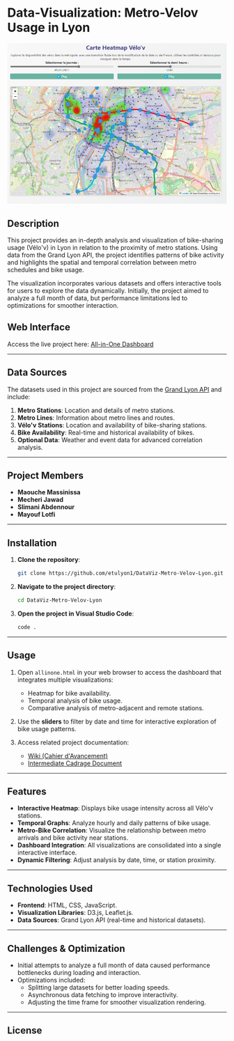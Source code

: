 # **Data-Visualization: Metro-Velov Usage in Lyon**

![Sneak Peek](./teaser.png)

## **Description**
This project provides an in-depth analysis and visualization of bike-sharing usage (Vélo'v) in Lyon in relation to the proximity of metro stations. Using data from the Grand Lyon API, the project identifies patterns of bike activity and highlights the spatial and temporal correlation between metro schedules and bike usage. 

The visualization incorporates various datasets and offers interactive tools for users to explore the data dynamically. Initially, the project aimed to analyze a full month of data, but performance limitations led to optimizations for smoother interaction.

## **Web Interface**
Access the live project here: [All-in-One Dashboard](https://massi-maouche.github.io/DataViz-Metro-Velov-Lyon/allinone)

---

## **Data Sources**
The datasets used in this project are sourced from the [Grand Lyon API](https://grandlyon.com/api) and include:
1. **Metro Stations**: Location and details of metro stations.
2. **Metro Lines**: Information about metro lines and routes.
3. **Vélo'v Stations**: Location and availability of bike-sharing stations.
4. **Bike Availability**: Real-time and historical availability of bikes.
5. **Optional Data**: Weather and event data for advanced correlation analysis.

---

## **Project Members**
- **Maouche Massinissa**
- **Mecheri Jawad**
- **Slimani Abdennour**
- **Mayouf Lotfi**

---

## **Installation**

1. **Clone the repository**:
    ```bash
    git clone https://github.com/etulyon1/DataViz-Metro-Velov-Lyon.git
    ```

2. **Navigate to the project directory**:
    ```bash
    cd DataViz-Metro-Velov-Lyon
    ```

3. **Open the project in Visual Studio Code**:
    ```bash
    code .
    ```

---

## **Usage**

1. Open `allinone.html` in your web browser to access the dashboard that integrates multiple visualizations:
   - Heatmap for bike availability.
   - Temporal analysis of bike usage.
   - Comparative analysis of metro-adjacent and remote stations.

2. Use the **sliders** to filter by date and time for interactive exploration of bike usage patterns.

3. Access related project documentation:
   - [Wiki (Cahier d'Avancement)](https://github.com/t8trust/DataViz-Metro-Velov-Lyon/wiki)
   - [Intermediate Cadrage Document](https://docs.google.com/document/d/1d1YC1I8Gz816XKVpa9bxABRAt-yk17QlYVmlKCe8Ek0/edit?usp=sharing)

---

## **Features**
- **Interactive Heatmap**: Displays bike usage intensity across all Vélo'v stations.
- **Temporal Graphs**: Analyze hourly and daily patterns of bike usage.
- **Metro-Bike Correlation**: Visualize the relationship between metro arrivals and bike activity near stations.
- **Dashboard Integration**: All visualizations are consolidated into a single interactive interface.
- **Dynamic Filtering**: Adjust analysis by date, time, or station proximity.

---

## **Technologies Used**
- **Frontend**: HTML, CSS, JavaScript.
- **Visualization Libraries**: D3.js, Leaflet.js.
- **Data Sources**: Grand Lyon API (real-time and historical datasets).

---

## **Challenges & Optimization**
- Initial attempts to analyze a full month of data caused performance bottlenecks during loading and interaction.
- Optimizations included:
  - Splitting large datasets for better loading speeds.
  - Asynchronous data fetching to improve interactivity.
  - Adjusting the time frame for smoother visualization rendering.

---

## **License**

